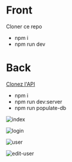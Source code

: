 # Front

Cloner ce repo

-   npm i
-   npm run dev

# Back

[Clonez l'API](https://github.com/OpenClassrooms-Student-Center/Project-10-Bank-API)

-   npm i
-   npm run dev:server
-   npm run populate-db

![index](https://github.com/user-attachments/assets/8b64dba5-791e-429b-a737-21c4ff9ff043)

![login](https://github.com/user-attachments/assets/22a7a7b0-adf1-4b0b-8754-8127ee72ec72)

![user](https://github.com/user-attachments/assets/2c293ce4-d478-4631-9ff9-34deb6db55fd)

![edit-user](https://github.com/user-attachments/assets/f6038b09-f83d-4b4c-8a73-f2873566bed5)
